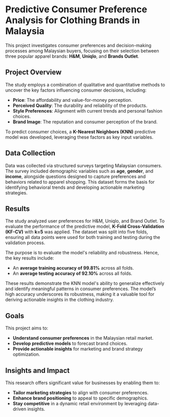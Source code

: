 # Predictive Consumer Preference Analysis for Clothing Brands in Malaysia

This project investigates consumer preferences and decision-making processes among Malaysian buyers, focusing on their selection between three popular apparel brands: **H&M**, **Uniqlo**, and **Brands Outlet**.

## Project Overview
The study employs a combination of qualitative and quantitative methods to uncover the key factors influencing consumer decisions, including:
- **Price**: The affordability and value-for-money perception.
- **Perceived Quality**: The durability and reliability of the products.
- **Style Preferences**: Alignment with current trends and personal fashion choices.
- **Brand Image**: The reputation and consumer perception of the brand.

To predict consumer choices, a **K-Nearest Neighbors (KNN)** predictive model was developed, leveraging these factors as key input variables.

## Data Collection
Data was collected via structured surveys targeting Malaysian consumers. The survey included demographic variables such as **age**, **gender**, and **income**, alongside questions designed to capture preferences and behaviors related to apparel shopping. This dataset forms the basis for identifying behavioral trends and developing actionable marketing strategies.

## Results
The study analyzed user preferences for H&M, Uniqlo, and Brand Outlet. To evaluate the performance of the predictive model, **K-Fold Cross-Validation (KF-CV)** with **k=5** was applied. The dataset was split into five folds, ensuring all data points were used for both training and testing during the validation process.

The purpose is to evaluate the model's reliability and robustness. Hence, the key results include:
- An **average training accuracy of 99.81%** across all folds.
- An **average testing accuracy of 92.10%** across all folds.

These results demonstrate the KNN model's ability to generalize effectively and identify meaningful patterns in consumer preferences. The model’s high accuracy underscores its robustness, making it a valuable tool for deriving actionable insights in the clothing industry.

## Goals
This project aims to:
- **Understand consumer preferences** in the Malaysian retail market.
- **Develop predictive models** to forecast brand choices.
- **Provide actionable insights** for marketing and brand strategy optimization.

## Insights and Impact
This research offers significant value for businesses by enabling them to:
- **Tailor marketing strategies** to align with consumer preferences.
- **Enhance brand positioning** to appeal to specific demographics.
- **Stay competitive** in a dynamic retail environment by leveraging data-driven insights.
